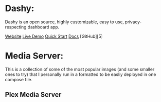 # Dashy: #

Dashy is an open source, highly customizable, easy to use, privacy-respecting dashboard app. 

[Website][1] [Live Demo][4] [Quick Start][2] [Docs][3] [GitHub][5]

[1]: https://dashy.to                               "Website"
[2]: https://dashy.to/docs/quick-start              "Quick Start"
[3]: https://dashy.to/docs                          "Docs"
[4]: https://demo.dashy.to                          "Live Demo"
[4]: https://github.com/lissy93/dashy               "GitHub"

# Media Server: #

This is a collection of some of the most popular images (and some smaller ones to try) that I personally run in a formatted to be easliy deployed in one compose file.

## Plex Media Server ##
